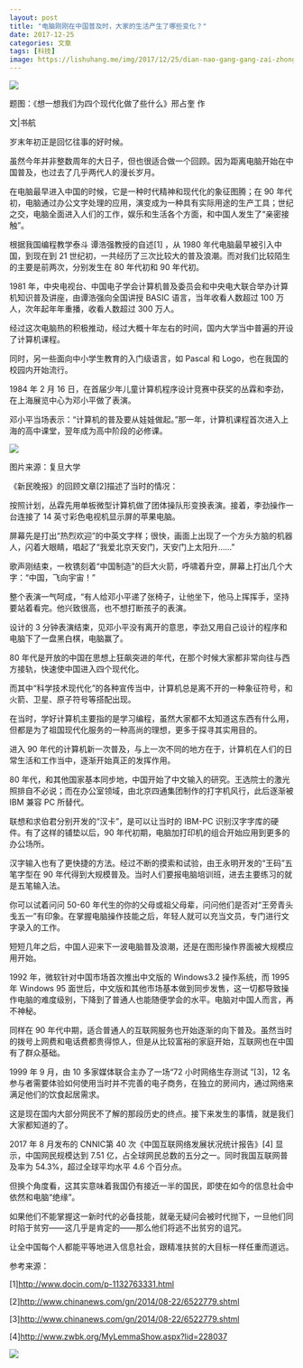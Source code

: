 ```yaml
---
layout: post
title: "电脑刚刚在中国普及时，大家的生活产生了哪些变化？"
date: 2017-12-25
categories: 文章
tags: [科技]
image: https://lishuhang.me/img/2017/12/25/dian-nao-gang-gang-zai-zhong/01.jpg
---
```


![](https://mmbiz.qpic.cn/mmbiz_jpg/AdRKyBVLoHLVCIiaJV2Bic5ogSjyuhk0SoVlyeBjpekzNNMadUnzxTia64foT4A0ZdmZjHl8UBjYRb3JV1lMzqmfA/0?wx_fmt=jpeg)

题图：《想一想我们为四个现代化做了些什么》邢占奎 作

文|书航

岁末年初正是回忆往事的好时候。

虽然今年并非整数周年的大日子，但也很适合做一个回顾。因为距离电脑开始在中国普及，也过去了几乎两代人的漫长岁月。

在电脑最早进入中国的时候，它是一种时代精神和现代化的象征图腾；在 90 年代初，电脑通过办公文字处理的应用，演变成为一种具有实际用途的生产工具；世纪之交，电脑全面进入人们的工作，娱乐和生活各个方面，和中国人发生了“亲密接触”。

根据我国编程教学泰斗 谭浩强教授的自述[1] ，从 1980 年代电脑最早被引入中国，到现在到 21 世纪初，一共经历了三次比较大的普及浪潮。而对我们比较陌生的主要是前两次，分别发生在 80 年代初和 90 年代初。

1981 年，中央电视台、中国电子学会计算机普及委员会和中央电大联合举办计算机知识普及讲座，由谭浩强向全国讲授 BASIC 语言，当年收看人数超过 100 万人，次年起年年重播，收看人数超过 300 万人。

经过这次电脑热的积极推动，经过大概十年左右的时间，国内大学当中普遍的开设了计算机课程。

同时，另一些面向中小学生教育的入门级语言，如 Pascal 和 Logo，也在我国的校园内开始流行。

1984 年 2 月 16 日，在首届少年儿童计算机程序设计竞赛中获奖的丛霖和李劲，在上海展览中心为邓小平做了表演。

邓小平当场表示：“计算机的普及要从娃娃做起。”那一年，计算机课程首次进入上海的高中课堂，翌年成为高中阶段的必修课。

![](https://lishuhang.me/img/2017/12/25/dian-nao-gang-gang-zai-zhong/01.jpg)

图片来源：复旦大学

《新民晚报》的回顾文章[2]描述了当时的情况：

按照计划，丛霖先用单板微型计算机做了团体操队形变换表演。接着，李劲操作一台连接了 14 英寸彩色电视机显示屏的苹果电脑。

屏幕先是打出“热烈欢迎”的中英文字样；很快，画面上出现了一个方头方脑的机器人，闪着大眼睛，唱起了“我爱北京天安门，天安门上太阳升……”

歌声刚结束，一枚镌刻着“中国制造”的巨大火箭，呼啸着升空，屏幕上打出几个大字：“中国，飞向宇宙！”

整个表演一气呵成，“有人给邓小平递了张椅子，让他坐下，他马上挥挥手，坚持要站着看完。他兴致很高，也不想打断孩子的表演。

设计的 3 分钟表演结束，见邓小平没有离开的意思，李劲又用自己设计的程序和电脑下了一盘黑白棋，电脑赢了。

80 年代是开放的中国在思想上狂飙突进的年代，在那个时候大家都非常向往与西方接轨，快速使中国进入四个现代化。

而其中“科学技术现代化”的各种宣传当中，计算机总是离不开的一种象征符号，和火箭、卫星、原子符号等搭配出现。

在当时，学好计算机主要指的是学习编程，虽然大家都不太知道这东西有什么用，但都是为了祖国现代化服务的一种高尚的理想，更多于探寻其实用目的。

进入 90 年代的计算机新一次普及，与上一次不同的地方在于，计算机在人们的日常生活和工作当中，逐渐开始真正的发挥作用。

80 年代，和其他国家基本同步地，中国开始了中文输入的研究。王选院士的激光照排自不必说；而在办公室领域，由北京四通集团制作的打字机风行，此后逐渐被 IBM 兼容 PC 所替代。

联想和求伯君分别开发的“汉卡”，是可以让当时的 IBM-PC 识别汉字字库的硬件。有了这样的铺垫以后，90 年代初期，电脑加打印机的组合开始应用到更多的办公场所。

汉字输入也有了更快捷的方法。经过不断的摸索和试验，由王永明开发的“王码”五笔字型在 90 年代得到大规模普及。当时人们要报电脑培训班，进去主要练习的就是五笔输入法。

你可以试着问问 50-60 年代生的你的父母或祖父母辈，问问他们是否对“王旁青头戋五一”有印象。在掌握电脑操作技能之后，年轻人就可以充当文员，专门进行文字录入的工作。

短短几年之后，中国人迎来下一波电脑普及浪潮，还是在图形操作界面被大规模应用开始。

1992 年，微软针对中国市场首次推出中文版的 Windows3.2 操作系统，而 1995 年 Windows 95 面世后，中文版和其他市场基本做到同步发售，这一切都导致操作电脑的难度级别，下降到了普通人也能随便学会的水平。电脑对中国人而言，再不神秘。

同样在 90 年代中期，适合普通人的互联网服务也开始逐渐的向下普及。虽然当时的拨号上网费和电话费都贵得惊人，但是从比较富裕的家庭开始，互联网也在中国有了群众基础。

1999 年 9 月，由 10 多家媒体联合主办了一场“72 小时网络生存测试 ”[3]，12 名参与者需要体验如何使用当时并不完善的电子商务，在独立的房间内，通过网络来满足他们的饮食起居需求。

这是现在国内大部分网民不了解的那段历史的终点。接下来发生的事情，就是我们大家都知道的了。

2017 年 8 月发布的 CNNIC第 40 次《中国互联网络发展状况统计报告》[4] 显示，中国网民规模达到 7.51 亿，占全球网民总数的五分之一。同时我国互联网普及率为 54.3%，超过全球平均水平 4.6 个百分点。

但换个角度看，这其实意味着我国仍有接近一半的国民，即使在如今的信息社会中依然和电脑“绝缘”。

如果他们不能掌握这一新时代的必备技能，就毫无疑问会被时代抛下，一旦他们同时陷于贫穷——这几乎是肯定的——那么他们将逃不出贫穷的诅咒。

让全中国每个人都能平等地进入信息社会，跟精准扶贫的大目标一样任重而道远。

参考来源：

[1]http://www.docin.com/p-1132763331.html

[2]http://www.chinanews.com/gn/2014/08-22/6522779.shtml

[3]http://www.chinanews.com/gn/2014/08-22/6522779.shtml

[4]http://www.zwbk.org/MyLemmaShow.aspx?lid=228037

![](https://lishuhang.me/img/2017/12/25/dian-nao-gang-gang-zai-zhong/02.jpg)